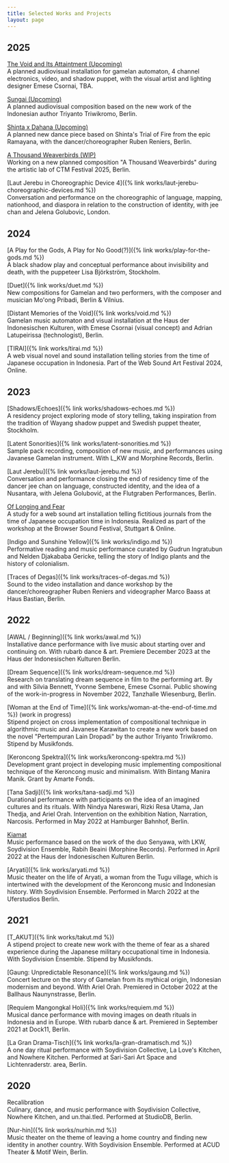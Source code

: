 ```yaml
---
title: Selected Works and Projects
layout: page
---
```


## 2025

[The Void and Its Attaintment (Upcoming)]()<br> A planned audiovisual
installation for gamelan automaton, 4 channel electronics, video, and shadow
puppet, with the visual artist and lighting designer Emese Csornai, TBA.

[Sungai (Upcoming)]()<br> A planned audiovisual composition based on the new
work of the Indonesian author Triyanto Triwikromo, Berlin.

[Shinta x Dahana (Upcoming)]()<br> A planned new dance piece based on Shinta's
Trial of Fire from the epic Ramayana, with the dancer/choreographer Ruben
Reniers, Berlin.

[A Thousand Weaverbirds (WIP)]()<br>
Working on a new planned composition "A Thousand
Weaverbirds" during the artistic lab of CTM Festival 2025, Berlin.

[Laut Jerebu in Choreographic Device 4]({% link
works/laut-jerebu-choreographic-devices.md %})<br> Conversation and performance
on the choreographic of language, mapping, nationhood, and diaspora in relation
to the construction of identity, with jee chan and Jelena Golubovic, London.


## 2024

[A Play for the Gods, A Play for No Good(?)]({% link works/play-for-the-gods.md %})<br>
A black shadow play and conceptual performance about invisibility and death,
with the puppeteer Lisa Björkström, Stockholm.

[Duet]({% link works/duet.md %})<br> New compositions for Gamelan and two
performers, with the composer and musician Mo'ong Pribadi, Berlin & Vilnius.

[Distant Memories of the Void]({% link works/void.md %})<br> Gamelan music
automaton and visual installation at the Haus der Indonesischen Kulturen, with
Emese Csornai (visual concept) and Adrian Latupeirissa (technologist), Berlin.

[TIRAI]({% link works/tirai.md %})<br> A web visual novel and sound
installation telling stories from the time of Japanese occupation in Indonesia.
Part of the Web Sound Art Festival 2024, Online.

## 2023

[Shadows/Echoes]({% link works/shadows-echoes.md %})<br> A residency project
exploring mode of story telling, taking inspiration from the tradition of
Wayang shadow puppet and Swedish puppet theater, Stockholm.

[Latent Sonorities]({% link works/latent-sonorities.md %})<br> Sample pack
recording, composition of new music, and performances using Javanese Gamelan
instrument. With L_KW and Morphine Records, Berlin.

[Laut Jerebu]({% link works/laut-jerebu.md %})<br> Conversation and performance
closing the end of residency time of the dancer jee chan on language,
constructed identity, and the idea of a Nusantara, with Jelena Golubović, at
the Flutgraben Performances, Berlin.

[Of Longing and Fear]()<br> A study for a web sound art installation telling
fictitious journals from the time of Japanese occupation time in Indonesia.
Realized as part of the workshop at the Browser Sound Festival, Stuttgart &
Online.

[Indigo and Sunshine Yellow]({% link works/indigo.md %})<br> Performative
reading and music performance curated by Gudrun Ingratubun and Nelden Djakababa
Gericke, telling the story of Indigo plants and the history of colonialism.

[Traces of Degas]({% link works/traces-of-degas.md %})<br> Sound to the video
installation and dance workshop by the dancer/choreographer Ruben Reniers and
videographer Marco Baass at Haus Bastian, Berlin.

## 2022

[AWAL / Beginning]({% link works/awal.md %})<br> Installative dance performance
with live music about starting over and continuing on. With rubarb dance & art.
Premiere December 2023 at the Haus der Indonesischen Kulturen Berlin.

[Dream Sequence]({% link works/dream-sequence.md %})<br> Research on
translating dream sequence in film to the performing art. By and with Silvia
Bennett, Yvonne Sembene, Emese Csornai. Public showing of the work-in-progress
in November 2022, Tanzhalle Wiesenburg, Berlin.

[Woman at the End of Time]({% link works/woman-at-the-end-of-time.md %}) (work
in progress)<br> Stipend project on cross implementation of compositional
technique in algorithmic music and Javanese Karawitan to create a new work
based on the novel "Pertempuran Lain Dropadi" by the author Triyanto
Triwikromo. Stipend by Musikfonds.

[Keroncong Spektra]({% link works/keroncong-spektra.md %})<br> Development
grant project in developing music implementing compositional technique of the
Keroncong music and minimalism. With Bintang Manira Manik. Grant by Amarte
Fonds.

[Tana Sadji]({% link works/tana-sadji.md %})<br> Durational performance with
participants on the idea of an imagined cultures and its rituals. With Nindya
Nareswari, Rizki Resa Utama, Jan Thedja, and Ariel Orah. Intervention on the
exhibition Nation, Narration, Narcosis. Performed in May 2022 at Hamburger
Bahnhof, Berlin.

[Kiamat]()<br> Music performance based on the work of the duo Senyawa, with
LKW, Soydivision Ensemble, Rabih Beaini (Morphine Records). Performed in April
2022 at the Haus der Indonesischen Kulturen Berlin.

[Aryati]({% link works/aryati.md %})<br> Music theater on the life of Aryati, a
woman from the Tugu village, which is intertwined with the development of the
Keroncong music and Indonesian history. With Soydivision Ensemble. Performed in
March 2022 at the Uferstudios Berlin.

## 2021

[T_AKUT]({% link works/takut.md %})<br> A stipend project to create new work
with the theme of fear as a shared experience during the Japanese military
occupational time in Indonesia. With Soydivision Ensemble. Stipend by
Musikfonds.

[Gaung: Unpredictable Resonance]({% link works/gaung.md %})<br> Concert lecture
on the story of Gamelan from its mythical origin, Indonesian modernism and
beyond. With Ariel Orah. Premiered in October 2022 at the Ballhaus
Naunynstrasse, Berlin.

[Requiem Mangongkal Holi]({% link works/requiem.md %})<br> Musical dance
performance with moving images on death rituals in Indonesia and in Europe.
With rubarb dance & art. Premiered in September 2021 at Dock11, Berlin.

[La Gran Drama-Tisch]({% link works/la-gran-dramatisch.md %})<br> A one day
ritual performance with Soydivision Collective, La Love's Kitchen, and Nowhere
Kitchen. Performed at Sari-Sari Art Space and Lichtenraderstr. area, Berlin.

## 2020

Recalibration<br> Culinary, dance, and music performance with Soydivision
Collective, Nowhere Kitchen, and un.thai.tled. Performed at StudioDB, Berlin.

[Nur-hin]({% link works/nurhin.md %})<br> Music theater on the theme of leaving
a home country and finding new identity in another country. With Soydivision
Ensemble. Performed at ACUD Theater & Motif Wein, Berlin.
